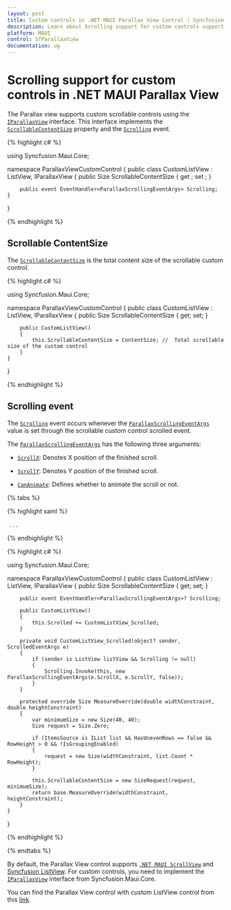 ```yaml
---
layout: post
title: Custom controls in .NET MAUI Parallax View Control | Syncfusion
description: Learn about Scrolling support for custom controls support in Syncfusion .NET MAUI Parallax View (SfParallaxView) control and more.
platform: MAUI
control: SfParallaxView
documentation: ug
---
```


# Scrolling support for custom controls in .NET MAUI Parallax View

The Parallax view supports custom scrollable controls using the [`IParallaxView`]() interface. This interface implements the [`ScrollableContentSize`]() property and the [`Scrolling`]() event. 

{% highlight c# %}

using Syncfusion.Maui.Core;

namespace ParallaxViewCustomControl
{
    public class CustomListView : ListView, IParallaxView
    {
        public Size ScrollableContentSize { get ; set ; }

        public event EventHandler<ParallaxScrollingEventArgs> Scrolling;
    }
}

{% endhighlight %}                         

## Scrollable ContentSize

The [`ScrollableContentSize`]() is the total content size of the scrollable custom control.

{% highlight c# %}

using Syncfusion.Maui.Core;

namespace ParallaxViewCustomControl
{
    public class CustomListView : ListView, IParallaxView
    {
        public Size ScrollableContentSize { get; set; }

        public CustomListView()
        {
            this.ScrollableContentSize = ContentSize; //  Total scrollable size of the custom control
        }
    }
}

{% endhighlight %}

## Scrolling event

The [`Scrolling`]() event occurs whenever the [`ParallaxScrollingEventArgs`]() value is set through the scrollable custom control scrolled event.

The [`ParallaxScrollingEventArgs`]() has the following three arguments:

* [`ScrollX`](): Denotes X position of the finished scroll.

* [`ScrollY`](): Denotes Y position of the finished scroll.

* [`CanAnimate`](): Defines whether to animate the scroll or not.

{% tabs %}

{% highlight xaml %}

<Grid>
    <parallax:SfParallaxView Source="{x:Reference Name = listView}" x:Name="parallaxview">
        <parallax:SfParallaxView.Content>
            <Image x:Name="image" Source="{Binding Image}" BackgroundColor="Transparent" HorizontalOptions="Fill" VerticalOptions="Fill" Aspect="AspectFill" />
        </parallax:SfParallaxView.Content>
    </parallax:SfParallaxView>
    <local:CustomListView x:Name="listView" >
        . . .
    </local:CustomListView>
</Grid>

{% endhighlight %}

{% highlight c# %}

using Syncfusion.Maui.Core;

namespace ParallaxViewCustomControl
{
    public class CustomListView : ListView, IParallaxView
    {
        public Size ScrollableContentSize { get; set; }

        public event EventHandler<ParallaxScrollingEventArgs>? Scrolling;

        public CustomListView()
        {
            this.Scrolled += CustomListView_Scrolled;
        }

        private void CustomListView_Scrolled(object? sender, ScrolledEventArgs e)
        {
            if (sender is ListView listView && Scrolling != null)
            {
                Scrolling.Invoke(this, new ParallaxScrollingEventArgs(e.ScrollX, e.ScrollY, false));
            }
        }

        protected override Size MeasureOverride(double widthConstraint, double heightConstraint)
        {
            var minimumSize = new Size(40, 40);
            Size request = Size.Zero;

            if (ItemsSource is IList list && HasUnevenRows == false && RowHeight > 0 && !IsGroupingEnabled)
            {
                request = new Size(widthConstraint, list.Count * RowHeight);
            }

            this.ScrollableContentSize = new SizeRequest(request, minimumSize);
            return base.MeasureOverride(widthConstraint, heightConstraint);
        }
    }
}

{% endhighlight %}

{% endtabs %}

By default, the Parallax View control supports [`.NET MAUI ScrollView`]() and [Syncfusion ListView](). For custom controls, you need to implement the [`IParallaxView`]() interface from Syncfusion.Maui.Core.

You can find the Parallax View control with custom ListView control from this [link](https://github.com/SyncfusionExamples/MAUI-Parallax-View-Sample-Demos).